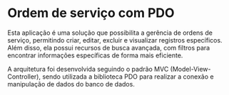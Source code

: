 # Ordem de serviço com PDO

Esta aplicação é uma solução que possibilita a gerência de ordens de serviço, permitindo criar, editar, excluir e visualizar registros específicos. Além disso, ela possui recursos de busca avançada, com filtros para encontrar informações específicas de forma mais eficiente.

A arquitetura foi desenvolvida seguindo o padrão MVC (Model-View-Controller), sendo utilizada a biblioteca PDO para realizar a conexão e manipulação de dados do banco de dados.


